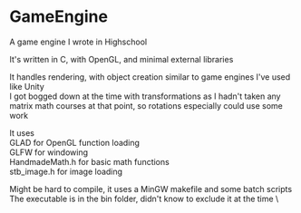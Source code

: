 # GameEngine
A game engine I wrote in Highschool

It's written in C, with OpenGL, and minimal external libraries

It handles rendering, with object creation similar to game engines I've used like Unity \
I got bogged down at the time with transformations as I hadn't taken any matrix math courses at that point, so rotations especially could use some work

It uses \
GLAD for OpenGL function loading \
GLFW for windowing \
HandmadeMath.h for basic math functions \
stb_image.h for image loading

Might be hard to compile, it uses a MinGW makefile and some batch scripts \
The executable is in the bin folder, didn't know to exclude it at the time \
